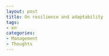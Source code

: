 ```yaml
---
layout: post
title: On resilience and adaptability
tags:
- en
categories:
- Management
- Thoughts
---
```

